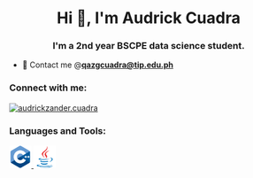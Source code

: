 <h1 align="center">Hi 👋, I'm Audrick Cuadra</h1>
<h3 align="center">I'm a 2nd year BSCPE data science student.</h3>

- 📧 Contact me @**qazgcuadra@tip.edu.ph**

<h3 align="left">Connect with me:</h3>
<p align="left">
<a href="https://fb.com/audrickzander.cuadra" target="blank"><img align="center" src="https://raw.githubusercontent.com/rahuldkjain/github-profile-readme-generator/master/src/images/icons/Social/facebook.svg" alt="audrickzander.cuadra" height="30" width="40" /></a>
</p>

<h3 align="left">Languages and Tools:</h3>
<p align="left"> <a href="https://www.w3schools.com/cpp/" target="_blank" rel="noreferrer"> <img src="https://raw.githubusercontent.com/devicons/devicon/master/icons/cplusplus/cplusplus-original.svg" alt="cplusplus" width="40" height="40"/> </a> <a href="https://www.java.com" target="_blank" rel="noreferrer"> <img src="https://raw.githubusercontent.com/devicons/devicon/master/icons/java/java-original.svg" alt="java" width="40" height="40"/> </a> </p>
